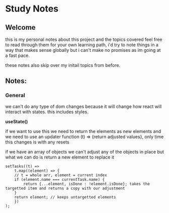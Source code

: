# Study Notes

## Welcome

this is my personal notes about this project and the topics covered feel free to read through them for your own learning path, i'd try to note things in a way that makes sense globally but i can't make no promises as im going at a fast pace.

these notes also skip over my initail topics from before.

## Notes:

### General

we can't do any type of dom changes because it will change how react will interact with states. this includes styles.

**useState()**

if we want to use this we need to return the elements as new elements and we need to use an updater function (t) => {return adjusted values}, only time this changes is with any resets

if we have an array of objects we can't adjust any of the objects in place but what we can do is return a new element to replace it

``` 
setTasks((t) =>
    t.map((element) => {
    // t = whole arr, element = current index
    if (element.name === currentTask.name) {
        return {...element, isDone : !element.isDone}; takes the targetted item and returns a copy with our adjustment
    }
    return element; // keeps untargetted elements 
    })
);
```
